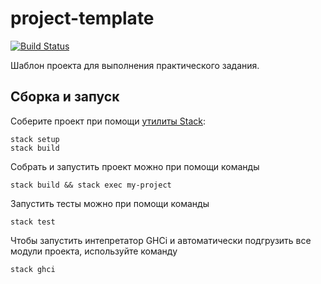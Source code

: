 # project-template

[![Build Status](https://travis-ci.org/cmc-haskell-2018/project-template.svg?branch=master)](https://travis-ci.org/cmc-haskell-2018/project-template)

Шаблон проекта для выполнения практического задания.

## Сборка и запуск

Соберите проект при помощи [утилиты Stack](https://www.haskellstack.org):

```
stack setup
stack build
```

Собрать и запустить проект можно при помощи команды

```
stack build && stack exec my-project
```

Запустить тесты можно при помощи команды

```
stack test
```

Чтобы запустить интепретатор GHCi и автоматически подгрузить все модули проекта, используйте команду

```
stack ghci
```

